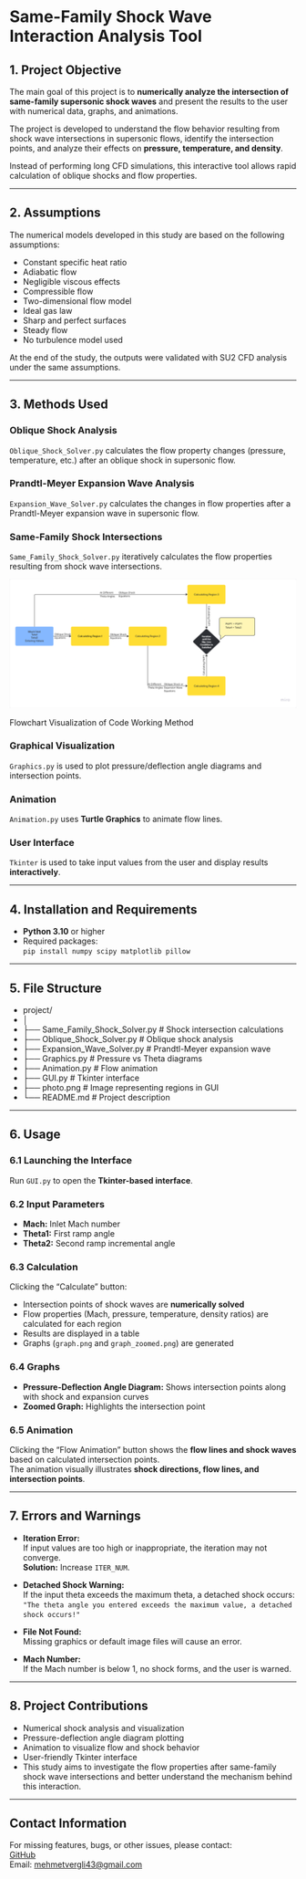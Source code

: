 # Same-Family Shock Wave Interaction Analysis Tool

## 1. Project Objective

The main goal of this project is to **numerically analyze the intersection of same-family supersonic shock waves** and present the results to the user with numerical data, graphs, and animations.

The project is developed to understand the flow behavior resulting from shock wave intersections in supersonic flows, identify the intersection points, and analyze their effects on **pressure, temperature, and density**.

Instead of performing long CFD simulations, this interactive tool allows rapid calculation of oblique shocks and flow properties.

---

## 2. Assumptions
The numerical models developed in this study are based on the following assumptions:

- Constant specific heat ratio  
- Adiabatic flow  
- Negligible viscous effects  
- Compressible flow  
- Two-dimensional flow model  
- Ideal gas law  
- Sharp and perfect surfaces  
- Steady flow  
- No turbulence model used  

At the end of the study, the outputs were validated with SU2 CFD analysis under the same assumptions.

---

## 3. Methods Used

### Oblique Shock Analysis
`Oblique_Shock_Solver.py` calculates the flow property changes (pressure, temperature, etc.) after an oblique shock in supersonic flow.

### Prandtl-Meyer Expansion Wave Analysis
`Expansion_Wave_Solver.py` calculates the changes in flow properties after a Prandtl-Meyer expansion wave in supersonic flow.

### Same-Family Shock Intersections
`Same_Family_Shock_Solver.py` iteratively calculates the flow properties resulting from shock wave intersections.

![Flowchart Visualization of Code Working Method](image.png)

Flowchart Visualization of Code Working Method

### Graphical Visualization
`Graphics.py` is used to plot pressure/deflection angle diagrams and intersection points.

### Animation
`Animation.py` uses **Turtle Graphics** to animate flow lines.

### User Interface
`Tkinter` is used to take input values from the user and display results **interactively**.

---

## 4. Installation and Requirements

- **Python 3.10** or higher  
- Required packages:  
   `pip install numpy scipy matplotlib pillow`

---

## 5. File Structure
- project/
- │
- ├── Same_Family_Shock_Solver.py   # Shock intersection calculations  
- ├── Oblique_Shock_Solver.py       # Oblique shock analysis  
- ├── Expansion_Wave_Solver.py      # Prandtl-Meyer expansion wave  
- ├── Graphics.py                   # Pressure vs Theta diagrams  
- ├── Animation.py                  # Flow animation  
- ├── GUI.py                        # Tkinter interface  
- ├── photo.png                     # Image representing regions in GUI  
- └── README.md                     # Project description  

---

## 6. Usage

### 6.1 Launching the Interface
Run `GUI.py` to open the **Tkinter-based interface**.

### 6.2 Input Parameters
- **Mach:** Inlet Mach number  
- **Theta1:** First ramp angle  
- **Theta2:** Second ramp incremental angle  

### 6.3 Calculation
Clicking the “Calculate” button:  
- Intersection points of shock waves are **numerically solved**  
- Flow properties (Mach, pressure, temperature, density ratios) are calculated for each region  
- Results are displayed in a table  
- Graphs (`graph.png` and `graph_zoomed.png`) are generated  

### 6.4 Graphs
- **Pressure-Deflection Angle Diagram:** Shows intersection points along with shock and expansion curves  
- **Zoomed Graph:** Highlights the intersection point  

### 6.5 Animation
Clicking the “Flow Animation” button shows the **flow lines and shock waves** based on calculated intersection points.  
The animation visually illustrates **shock directions, flow lines, and intersection points**.

---

## 7. Errors and Warnings

- **Iteration Error:**  
  If input values are too high or inappropriate, the iteration may not converge.  
  **Solution:** Increase `ITER_NUM`.

- **Detached Shock Warning:**  
  If the input theta exceeds the maximum theta, a detached shock occurs:  
  `"The theta angle you entered exceeds the maximum value, a detached shock occurs!"`

- **File Not Found:**  
  Missing graphics or default image files will cause an error.

- **Mach Number:**  
  If the Mach number is below 1, no shock forms, and the user is warned.

---

## 8. Project Contributions

- Numerical shock analysis and visualization  
- Pressure-deflection angle diagram plotting  
- Animation to visualize flow and shock behavior  
- User-friendly Tkinter interface  
- This study aims to investigate the flow properties after same-family shock wave intersections and better understand the mechanism behind this interaction.

---

## Contact Information
For missing features, bugs, or other issues, please contact:  
[GitHub](https://github.com/mvergili64)  
Email: mehmetvergli43@gmail.com
